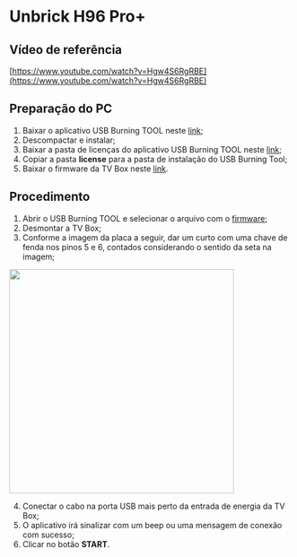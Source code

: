 # Unbrick H96 Pro+

## Vídeo de referência

[https://www.youtube.com/watch?v=Hgw4S6RgRBE](https://www.youtube.com/watch?v=Hgw4S6RgRBE)

## Preparação do PC

1. Baixar o aplicativo USB Burning TOOL neste [link](https://drive.google.com/drive/u/0/folders/17QFmbMyMltn7aVDXRmNA0DJF4fj0XvM7);
2. Descompactar e instalar;
3. Baixar a pasta de licenças do aplicativo USB Burning TOOL neste [link](https://drive.google.com/drive/u/0/folders/17QFmbMyMltn7aVDXRmNA0DJF4fj0XvM7);
4. Copiar a pasta **license** para a pasta de instalação do USB Burning Tool;
5. Baixar o firmware da TV Box neste [link](https://www.dropbox.com/s/i3xelbvqglzs3u8/aml_7.1_s912_q9377-H96PROPLUS_KDMC_mac-20170809.img?dl=0).

## Procedimento

1. Abrir o USB Burning TOOL e selecionar o arquivo com o [firmware](https://www.dropbox.com/s/i3xelbvqglzs3u8/aml_7.1_s912_q9377-H96PROPLUS_KDMC_mac-20170809.img?dl=0);
2. Desmontar a TV Box;
3. Conforme a imagem da placa a seguir, dar um curto com uma chave de fenda nos pinos 5 e 6, contados considerando o 
sentido da seta na imagem;

<img src="./image_01.png" height="400">

4. Conectar o cabo na porta USB mais perto da entrada de energia da TV Box;
5. O aplicativo irá sinalizar com um beep ou uma mensagem de conexão com sucesso;
6. Clicar no botão **START**.